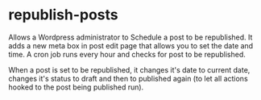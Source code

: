 # republish-posts
Allows a Wordpress administrator to Schedule a post to be republished.
It adds a new meta box in post edit page that allows you to set the date and
time. A cron job runs every hour and checks for post to be republished.

When a post is set to be republished, it changes it's date to current date,
changes it's status to draft and then to published again (to let all actions
hooked to the post being published run).
